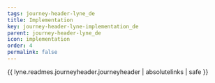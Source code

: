 ```yaml
---
tags: journey-header-lyne_de
title: Implementation
key: journey-header-lyne-implementation_de
parent: journey-header-lyne_de
icon: implementation
order: 4
permalink: false  
---
```

{{ lyne.readmes.journeyheader.journeyheader | absolutelinks | safe }}


